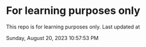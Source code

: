 # For learning purposes only
This repo is for learning purposes only.
Last updated at

Sunday, August 20, 2023 10:57:53 PM

